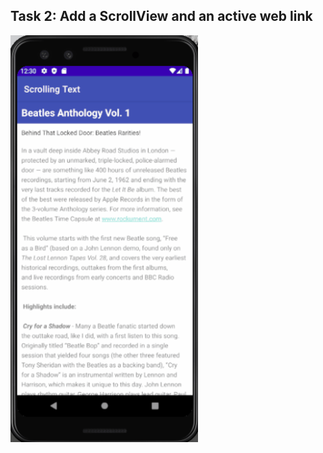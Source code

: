 ## Task 2: Add a ScrollView and an active web link
<img src="Screenshot_Of_Task/Task2_Completed.gif" width="300">
